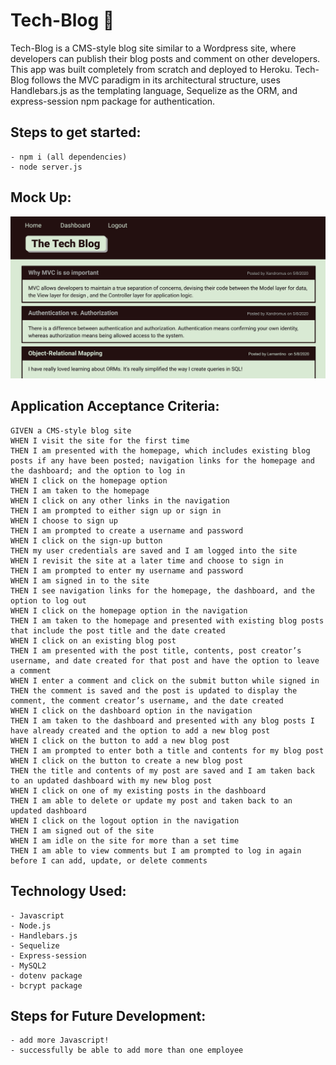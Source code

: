 # Tech-Blog :busts_in_silhouette:

Tech-Blog is a CMS-style blog site similar to a Wordpress site, where developers can publish their blog posts and comment on other developers. This app was built completely from scratch and deployed to Heroku. Tech-Blog follows the MVC paradigm in its architectural structure, uses Handlebars.js as the templating language, Sequelize as the ORM, and express-session npm package for authentication.

## **Steps to get started:**
```
- npm i (all dependencies)
- node server.js
```

## **Mock Up:**
![Image of Project](./public/blog.png)

## **Application Acceptance Criteria:**
```
GIVEN a CMS-style blog site
WHEN I visit the site for the first time
THEN I am presented with the homepage, which includes existing blog posts if any have been posted; navigation links for the homepage and the dashboard; and the option to log in
WHEN I click on the homepage option
THEN I am taken to the homepage
WHEN I click on any other links in the navigation
THEN I am prompted to either sign up or sign in
WHEN I choose to sign up
THEN I am prompted to create a username and password
WHEN I click on the sign-up button
THEN my user credentials are saved and I am logged into the site
WHEN I revisit the site at a later time and choose to sign in
THEN I am prompted to enter my username and password
WHEN I am signed in to the site
THEN I see navigation links for the homepage, the dashboard, and the option to log out
WHEN I click on the homepage option in the navigation
THEN I am taken to the homepage and presented with existing blog posts that include the post title and the date created
WHEN I click on an existing blog post
THEN I am presented with the post title, contents, post creator’s username, and date created for that post and have the option to leave a comment
WHEN I enter a comment and click on the submit button while signed in
THEN the comment is saved and the post is updated to display the comment, the comment creator’s username, and the date created
WHEN I click on the dashboard option in the navigation
THEN I am taken to the dashboard and presented with any blog posts I have already created and the option to add a new blog post
WHEN I click on the button to add a new blog post
THEN I am prompted to enter both a title and contents for my blog post
WHEN I click on the button to create a new blog post
THEN the title and contents of my post are saved and I am taken back to an updated dashboard with my new blog post
WHEN I click on one of my existing posts in the dashboard
THEN I am able to delete or update my post and taken back to an updated dashboard
WHEN I click on the logout option in the navigation
THEN I am signed out of the site
WHEN I am idle on the site for more than a set time
THEN I am able to view comments but I am prompted to log in again before I can add, update, or delete comments
```

## **Technology Used:**
```
- Javascript
- Node.js
- Handlebars.js
- Sequelize
- Express-session
- MySQL2
- dotenv package
- bcrypt package
```

## **Steps for Future Development:**
```
- add more Javascript!
- successfully be able to add more than one employee
```
